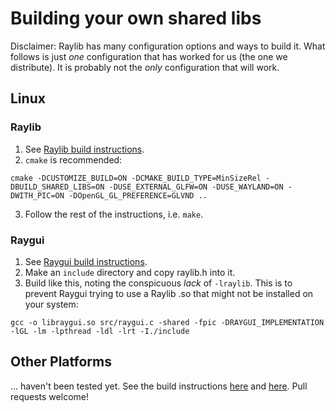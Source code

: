 # Building your own shared libs
Disclaimer: Raylib has many configuration options and ways to build it. What follows is just _one_ configuration that has worked for us (the one we distribute). It is probably not the _only_ configuration that will work.

## Linux
### Raylib
1. See [Raylib build instructions](https://github.com/raysan5/raylib/wiki/Working-on-GNU-Linux).
2. `cmake` is recommended:
```
cmake -DCUSTOMIZE_BUILD=ON -DCMAKE_BUILD_TYPE=MinSizeRel -DBUILD_SHARED_LIBS=ON -DUSE_EXTERNAL_GLFW=ON -DUSE_WAYLAND=ON -DWITH_PIC=ON -DOpenGL_GL_PREFERENCE=GLVND ..
```
3. Follow the rest of the instructions, i.e. `make`.

### Raygui
1. See [Raygui build instructions](https://github.com/raysan5/raygui).
2. Make an `include` directory and copy raylib.h into it.
3. Build like this, noting the conspicuous _lack_ of `-lraylib`. This is to prevent Raygui trying to use a Raylib .so that might not be installed on your system:
```
gcc -o libraygui.so src/raygui.c -shared -fpic -DRAYGUI_IMPLEMENTATION -lGL -lm -lpthread -ldl -lrt -I./include
```

## Other Platforms
... haven't been tested yet. See the build instructions [here](https://github.com/raysan5/raylib) and [here](https://github.com/raysan5/raygui). Pull requests welcome!
